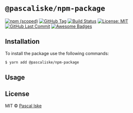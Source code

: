 # `@pascaliske/npm-package`

[![npm (scoped)](https://img.shields.io/npm/v/@pascaliske/npm-package.svg?style=flat-square)](https://www.npmjs.com/package/@pascaliske/npm-package) [![GitHub Tag](https://img.shields.io/github/tag/pascaliske/npm-package.svg?style=flat-square)](https://github.com/pascaliske/npm-package) [![Build Status](https://img.shields.io/github/workflow/status/pascaliske/npm-package/Build%20package/master?label=build&style=flat-square)](https://github.com/pascaliske/npm-package/actions) [![License: MIT](https://img.shields.io/badge/License-MIT-blue.svg?style=flat-square)](https://opensource.org/licenses/MIT) [![GitHub Last Commit](https://img.shields.io/github/last-commit/pascaliske/npm-package?style=flat-square)](https://github.com/pascaliske/npm-package) [![Awesome Badges](https://img.shields.io/badge/badges-awesome-green.svg?style=flat-square)](https://github.com/Naereen/badges)

## Installation

To install the package use the following commands:

```bash
$ yarn add @pascaliske/npm-package
```

## Usage

## License

MIT © [Pascal Iske](https://pascaliske.dev)
